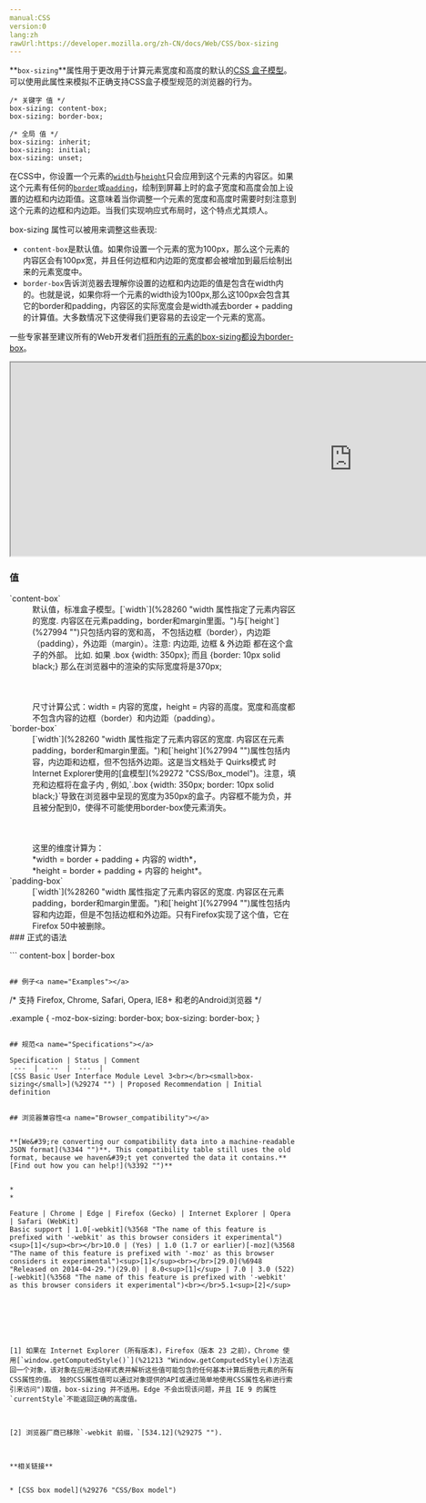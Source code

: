 ```yaml
---
manual:CSS
version:0
lang:zh
rawUrl:https://developer.mozilla.org/zh-CN/docs/Web/CSS/box-sizing
---
```







**`box-sizing`**属性用于更改用于计算元素宽度和高度的默认的[CSS 盒子模型](%29272 "CSS/Box_model")。可以使用此属性来模拟不正确支持CSS盒子模型规范的浏览器的行为。


```
/* 关键字 值 */
box-sizing: content-box;
box-sizing: border-box;

/* 全局 值 */
box-sizing: inherit;
box-sizing: initial;
box-sizing: unset;
```


在CSS中，你设置一个元素的[`width`](%28260 "width 属性指定了元素内容区的宽度. 内容区在元素padding，border和margin里面。")与[`height`](%27994 "")只会应用到这个元素的内容区。如果这个元素有任何的[`border`](%146 "CSS的border属性是一个用于设置各种单独的边界属性的简写属性。border可以用于设置一个或多个以下属性的值： border-width, border-style, border-color。")或[`padding`](%28109 "padding属性设置一个元素的内边距，padding 区域指一个元素的内容和其边界之间的空间，该属性不能为负值。")，绘制到屏幕上时的盒子宽度和高度会加上设置的边框和内边距值。这意味着当你调整一个元素的宽度和高度时需要时刻注意到这个元素的边框和内边距。当我们实现响应式布局时，这个特点尤其烦人。



box-sizing 属性可以被用来调整这些表现:


* `content-box`是默认值。如果你设置一个元素的宽为100px，那么这个元素的内容区会有100px宽，并且任何边框和内边距的宽度都会被增加到最后绘制出来的元素宽度中。
* `border-box`告诉浏览器去理解你设置的边框和内边距的值是包含在width内的。也就是说，如果你将一个元素的width设为100px,那么这100px会包含其它的border和padding，内容区的实际宽度会是width减去border + padding的计算值。大多数情况下这使得我们更容易的去设定一个元素的宽高。


一些专家甚至建议所有的Web开发者们[将所有的元素的box-sizing都设为border-box](%29273 "")。



<iframe src='https://mdn.mozillademos.org/zh-CN/docs/Web/CSS/box-sizing$samples/box-sizing?revision=1393256' width='1200' height='340'></iframe>



### 值<a name="Values"></a>
<dl><dt id=''>`content-box`</dt><dd>默认值，标准盒子模型。[`width`](%28260 "width 属性指定了元素内容区的宽度. 内容区在元素padding，border和margin里面。")与[`height`](%27994 "")只包括内容的宽和高， 不包括边框（border），内边距（padding），外边距（margin）。注意: 内边距, 边框 &amp; 外边距 都在这个盒子的外部。 比如. 如果 .box {width: 350px}; 而且 {border: 10px solid black;} 那么在浏览器中的渲染的实际宽度将是370px;<br></br><br></br>尺寸计算公式：width = 内容的宽度，height = 内容的高度。宽度和高度都不包含内容的边框（border）和内边距（padding）。</dd><dt id=''>`border-box`</dt><dd>[`width`](%28260 "width 属性指定了元素内容区的宽度. 内容区在元素padding，border和margin里面。")和[`height`](%27994 "")属性包括内容，内边距和边框，但不包括外边距。这是当文档处于 Quirks模式 时Internet Explorer使用的[盒模型](%29272 "CSS/Box_model")。注意，填充和边框将在盒子内 , 例如,`.box {width: 350px; border: 10px solid black;}`导致在浏览器中呈现的宽度为350px的盒子。内容框不能为负，并且被分配到0，使得不可能使用border-box使元素消失。<br></br><br></br>这里的维度计算为：</dd><dd>*width = border + padding + 内容的 width*，</dd><dd>*height = border + padding + 内容的 height*。</dd><dt id=''>`padding-box`<i></i><i></i></dt><dd>[`width`](%28260 "width 属性指定了元素内容区的宽度. 内容区在元素padding，border和margin里面。")和[`height`](%27994 "")属性包括内容和内边距，但是不包括边框和外边距。只有Firefox实现了这个值，它在Firefox 50中被删除。</dd><dt id=''>
### 正式的语法<a name="正式的语法"></a>
</dt></dl>
```
content-box | border-box

```

## 例子<a name="Examples"></a>

```
/* 支持 Firefox, Chrome, Safari, Opera, IE8+ 和老的Android浏览器 */

.example {
  -moz-box-sizing: border-box;
       box-sizing: border-box;
}
```

## 规范<a name="Specifications"></a>

Specification | Status | Comment 
 ---  |  ---  |  ---  | 
[CSS Basic User Interface Module Level 3<br></br><small>box-sizing</small>](%29274 "") | Proposed Recommendation | Initial definition 


## 浏览器兼容性<a name="Browser_compatibility"></a>


**[We&#39;re converting our compatibility data into a machine-readable JSON format](%3344 "")**. This compatibility table still uses the old format, because we haven&#39;t yet converted the data it contains.**[Find out how you can help!](%3392 "")**


* 
* 

Feature | Chrome | Edge | Firefox (Gecko) | Internet Explorer | Opera | Safari (WebKit) 
Basic support | 1.0[-webkit](%3568 "The name of this feature is prefixed with '-webkit' as this browser considers it experimental")<sup>[1]</sup><br></br>10.0 | (Yes) | 1.0 (1.7 or earlier)[-moz](%3568 "The name of this feature is prefixed with '-moz' as this browser considers it experimental")<sup>[1]</sup><br></br>[29.0](%6948 "Released on 2014-04-29.")(29.0) | 8.0<sup>[1]</sup> | 7.0 | 3.0 (522)[-webkit](%3568 "The name of this feature is prefixed with '-webkit' as this browser considers it experimental")<br></br>5.1<sup>[2]</sup> 







[1] 如果在 Internet Explorer (所有版本)，Firefox（版本 23 之前），Chrome 使用[`window.getComputedStyle()`](%21213 "Window.getComputedStyle()方法返回一个对象，该对象在应用活动样式表并解析这些值可能包含的任何基本计算后报告元素的所有CSS属性的值。 独的CSS属性值可以通过对象提供的API或通过简单地使用CSS属性名称进行索引来访问")取值，box-sizing 并不适用。Edge 不会出现该问题，并且 IE 9 的属性`currentStyle`不能返回正确的高度值。



[2] 浏览器厂商已移除`-webkit 前缀，`[534.12](%29275 "").



**相关链接**


* [CSS box model](%29276 "CSS/Box model")



